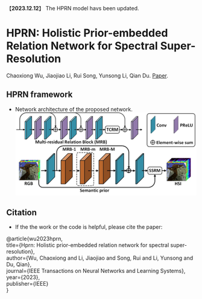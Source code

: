 【**2023.12.12**】 The HPRN model havs been updated.

# HPRN: Holistic Prior-embedded Relation Network for Spectral Super-Resolution

Chaoxiong Wu, Jiaojiao Li, Rui Song, Yunsong Li, Qian Du. [Paper](https://ieeexplore.ieee.org/abstract/document/10091189). 

## HPRN framework
- Network architecture of the proposed network.
![](./Figures/HPRN.jpg)

## Citation
- If the the work or the code is helpful, please cite the paper:  

@article{wu2023hprn,  
  title={Hprn: Holistic prior-embedded relation network for spectral super-resolution},  
  author={Wu, Chaoxiong and Li, Jiaojiao and Song, Rui and Li, Yunsong and Du, Qian},  
  journal={IEEE Transactions on Neural Networks and Learning Systems},  
  year={2023},  
  publisher={IEEE}  
}
 
